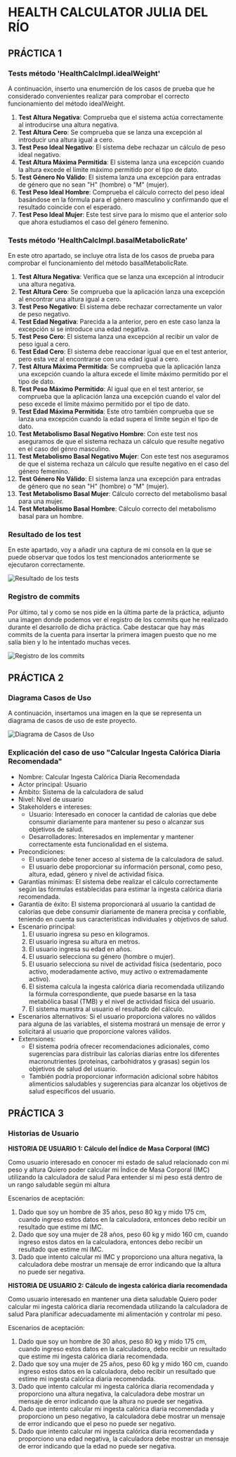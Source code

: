 # HEALTH CALCULATOR JULIA DEL RÍO

## PRÁCTICA 1

### Tests método 'HealthCalcImpl.idealWeight'

A continuación, inserto una enumerción de los casos de prueba que he considerado convenientes realizar para comprobar el correcto funcionamiento del método idealWeight.

1. **Test Altura Negativa**: Comprueba que el sistema actúa correctamente al introducirse una altura negativa.
2. **Test Altura Cero**: Se comprueba que se lanza una excepción al introducir una altura igual a cero.
3. **Test Peso Ideal Negativo**: El sistema debe rechazar un cálculo de peso ideal negativo.
4. **Test Altura Máxima Permitida**: El sistema lanza una excepción cuando la altura excede el límite máximo permitido por el tipo de dato.
5. **Test Género No Válido**: El sistema lanza una excepción para entradas de género que no sean "H" (hombre) o "M" (mujer).
6. **Test Peso Ideal Hombre**: Comprueba el cálculo correcto del peso ideal basándose en la fórmula para el género masculino y confirmando que el resultado coincide con el esperado.
7. **Test Peso Ideal Mujer**: Este test sirve para lo mismo que el anterior solo que ahora estudiamos el caso del género femenino.

### Tests método 'HealthCalcImpl.basalMetabolicRate'

En este otro apartado, se incluye otra lista de los casos de prueba para comprobar el funcionamiento del método basalMetabolicRate.

1. **Test Altura Negativa**: Verifica que se lanza una excepción al introducir una altura negativa.
2. **Test Altura Cero**: Se comprueba que la aplicación lanza una excepción al encontrar una altura igual a cero.
3. **Test Peso Negativo**: El sistema debe rechazar correctamente un valor de peso negativo.
4. **Test Edad Negativa**: Parecida a la anterior, pero en este caso lanza la excepción si se introduce una edad negativa.
5. **Test Peso Cero**: El sistema lanza una excepción al recibir un valor de peso igual a cero.
6. **Test Edad Cero**: El sistema debe reaccionar igual que en el test anterior, pero esta vez al encontrarse con una edad igual a cero.
7. **Test Altura Máxima Permitida**: Se comprueba que la aplicación lanza una excepción cuando la altura excede el límite máximo permitido por el tipo de dato.
8. **Test Peso Máximo Permitido**: Al igual que en el test anterior, se comprueba que la aplicación lanza una excepción cuando el valor del peso excede el límite máximo permitido por el tipo de dato.
9. **Test Edad Máxima Permitida**: Este otro también comprueba que se lanza una excepción cuando la edad supera el límite según el tipo de dato.
10. **Test Metabolismo Basal Negativo Hombre**: Con este test nos aseguramos de que el sistema rechaza un cálculo que resulte negativo en el caso del génro masculino.
11. **Test Metabolismo Basal Negativo Mujer**: Con este test nos aseguramos de que el sistema rechaza un cálculo que resulte negativo en el caso del género femenino.
12. **Test Género No Válido**: El sistema lanza una excepción para entradas de género que no sean "H" (hombre) o "M" (mujer).
13. **Test Metabolismo Basal Mujer**: Cálculo correcto del metabolismo basal para una mujer.
14. **Test Metabolismo Basal Hombre**: Cálculo correcto del metabolismo basal para un hombre.

### Resultado de los test

En este apartado, voy a añadir una captura de mi consola en la que se puede observar que todos los test mencionados anteriormente se ejecutaron correctamente.

![Resultado de los tests](/resultadoTests.jpg)

### Registro de commits

Por último, tal y como se nos pide en la última parte de la práctica, adjunto una imagen donde podemos ver el registro de los commits que he realizado durante el desarrollo de dicha práctica.
Cabe destacar que hay más commits de la cuenta para insertar la primera imagen puesto que no me salía bien y lo he intentado muchas veces.

![Registro de los commits](/registroCommits.jpg)


## PRÁCTICA 2

### Diagrama Casos de Uso

A continuación, insertamos una imagen en la que se representa un diagrama de casos de uso de este proyecto.

![Diagrama de Casos de Uso](doc/pract2CasosUso.png)

### Explicación del caso de uso "Calcular Ingesta Calórica Diaria Recomendada"

* Nombre: Calcular Ingesta Calórica Diaria Recomendada
* Actor principal: Usuario
* Ámbito: Sistema de la calculadora de salud
* Nivel: Nivel de usuario
* Stakeholders e intereses:
  - Usuario: Interesado en conocer la cantidad de calorías que debe consumir diariamente para mantener su peso o alcanzar sus objetivos de salud.
  - Desarrolladores: Interesados en implementar y mantener correctamente esta funcionalidad en el sistema.
* Precondiciones:
  - El usuario debe tener acceso al sistema de la calculadora de salud.
  - El usuario debe proporcionar su información personal, como peso, altura, edad, género y nivel de actividad física.
* Garantías mínimas: El sistema debe realizar el cálculo correctamente según las fórmulas establecidas para estimar la ingesta calórica diaria recomendada.
* Garantía de éxito: El sistema proporcionará al usuario la cantidad de calorías que debe consumir diariamente de manera precisa y confiable, teniendo en cuenta sus características individuales y objetivos de salud.
* Escenario principal:
  1. El usuario ingresa su peso en kilogramos.
  2. El usuario ingresa su altura en metros.
  3. El usuario ingresa su edad en años.
  4. El usuario selecciona su género (hombre o mujer).
  5. El usuario selecciona su nivel de actividad física (sedentario, poco activo, moderadamente activo, muy activo o extremadamente activo).
  6. El sistema calcula la ingesta calórica diaria recomendada utilizando la fórmula correspondiente, que puede basarse en la tasa metabólica basal (TMB) y el nivel de actividad física del usuario.
  7. El sistema muestra al usuario el resultado del cálculo.
* Escenarios alternativos: Si el usuario proporciona valores no válidos para alguna de las variables, el sistema mostrará un mensaje de error y solicitará al usuario que proporcione valores válidos.
* Extensiones:
  - El sistema podría ofrecer recomendaciones adicionales, como sugerencias para distribuir las calorías diarias entre los diferentes macronutrientes (proteínas, carbohidratos y grasas) según los objetivos de salud del usuario.
  - También podría proporcionar información adicional sobre hábitos alimenticios saludables y sugerencias para alcanzar los objetivos de salud específicos del usuario.


## PRÁCTICA 3

### Historias de Usuario
__HISTORIA DE USUARIO 1: Cálculo del Índice de Masa Corporal (IMC)__

Como usuario interesado en conocer mi estado de salud relacionado con mi peso y altura
Quiero poder calcular mi Índice de Masa Corporal (IMC) utilizando la calculadora de salud
Para entender si mi peso está dentro de un rango saludable según mi altura

Escenarios de aceptación:

1. Dado que soy un hombre de 35 años, peso 80 kg y mido 175 cm, cuando ingreso estos datos en la calculadora, entonces debo recibir un resultado que estime mi IMC.
2. Dado que soy una mujer de 28 años, peso 60 kg y mido 160 cm, cuando ingreso estos datos en la calculadora, entonces debo recibir un resultado que estime mi IMC.
3. Dado que intento calcular mi IMC y proporciono una altura negativa, la calculadora debe mostrar un mensaje de error indicando que la altura no puede ser negativa.

__HISTORIA DE USUARIO 2: Cálculo de ingesta calórica diaria recomendada__

Como usuario interesado en mantener una dieta saludable
Quiero poder calcular mi ingesta calórica diaria recomendada utilizando la calculadora de salud
Para planificar adecuadamente mi alimentación y controlar mi peso.

Escenarios de aceptación:

1. Dado que soy un hombre de 30 años, peso 80 kg y mido 175 cm, cuando ingreso estos datos en la calculadora, debo recibir un resultado que estime mi ingesta calórica diaria recomendada.
2. Dado que soy una mujer de 25 años, peso 60 kg y mido 160 cm, cuando ingreso estos datos en la calculadora, debo recibir un resultado que estime mi ingesta calórica diaria recomendada.
3. Dado que intento calcular mi ingesta calórica diaria recomendada y proporciono una altura negativa, la calculadora debe mostrar un mensaje de error indicando que la altura no puede ser negativa.
4. Dado que intento calcular mi ingesta calórica diaria recomendada y proporciono un peso negativo, la calculadora debe mostrar un mensaje de error indicando que el peso no puede ser negativo.
5. Dado que intento calcular mi ingesta calórica diaria recomendada y proporciono una edad negativa, la calculadora debe mostrar un mensaje de error indicando que la edad no puede ser negativa.
